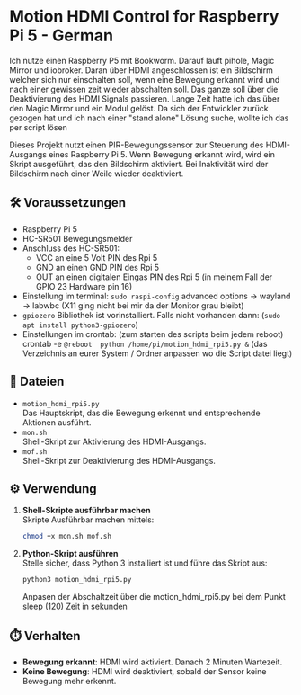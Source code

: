 # Motion HDMI Control for Raspberry Pi 5 - German
Ich nutze einen Raspberry P5 mit Bookworm. Darauf läuft pihole, Magic Mirror und iobroker. Daran über HDMI angeschlossen ist ein Bildschirm welcher sich nur einschalten soll, wenn eine Bewegung erkannt wird und nach einer gewissen zeit wieder abschalten soll. Das ganze soll über die Deaktivierung des HDMI Signals passieren. Lange Zeit hatte ich das über den Magic Mirror und ein Modul gelöst. Da sich der Entwickler zurück gezogen hat und ich nach einer "stand alone" Lösung suche, wollte ich das per script lösen

Dieses Projekt nutzt einen PIR-Bewegungssensor zur Steuerung des HDMI-Ausgangs eines Raspberry Pi 5. Wenn Bewegung erkannt wird, wird ein Skript ausgeführt, das den Bildschirm aktiviert. Bei Inaktivität wird der Bildschirm nach einer Weile wieder deaktiviert.

## 🛠️ Voraussetzungen

- Raspberry Pi 5
- HC-SR501 Bewegungsmelder
- Anschluss des HC-SR501: 
    - VCC an eine 5 Volt PIN des Rpi 5
    - GND an einen GND PIN des Rpi 5
    - OUT an einen digitalen Eingas PIN des Rpi 5 (in meinem Fall der GPIO 23 Hardware pin 16)
- Einstellung im terminal: ```sudo raspi-config```
    advanced options -> wayland -> labwbc (X11 ging nicht bei mir da der Monitor grau bleibt)
- `gpiozero` Bibliothek ist vorinstalliert. Falls nicht vorhanden dann: (`sudo apt install python3-gpiozero`)
- Einstellungen im crontab: (zum starten des scripts beim jedem reboot)
    crontab -e
    ```@reboot  python /home/pi/motion_hdmi_rpi5.py &```
        (das Verzeichnis an eurer System / Ordner anpassen wo die Script datei liegt)
  
## 📁 Dateien

- `motion_hdmi_rpi5.py`  
  Das Hauptskript, das die Bewegung erkennt und entsprechende Aktionen ausführt.
- `mon.sh`  
  Shell-Skript zur Aktivierung des HDMI-Ausgangs.
- `mof.sh`  
  Shell-Skript zur Deaktivierung des HDMI-Ausgangs.

## ⚙️ Verwendung

1. **Shell-Skripte ausführbar machen**  
   Skripte Ausführbar machen mittels:

   ```bash
   chmod +x mon.sh mof.sh
   ```

2. **Python-Skript ausführen**  
   Stelle sicher, dass Python 3 installiert ist und führe das Skript aus:

   ```bash
   python3 motion_hdmi_rpi5.py
   ```
   Anpasen der Abschaltzeit über die motion_hdmi_rpi5.py bei dem Punkt sleep (120) Zeit in sekunden

## ⏱️ Verhalten

- **Bewegung erkannt**: HDMI wird aktiviert. Danach 2 Minuten Wartezeit.
- **Keine Bewegung**: HDMI wird deaktiviert, sobald der Sensor keine Bewegung mehr erkennt.

